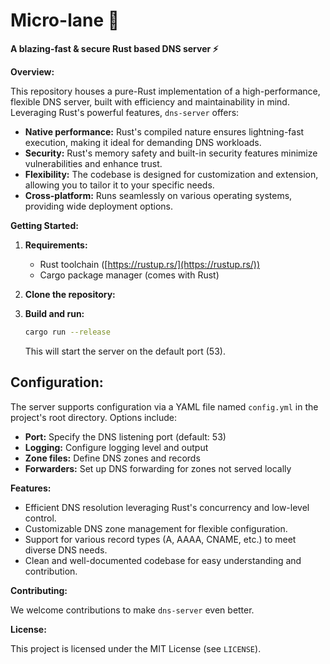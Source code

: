 # Micro-lane 🚓
**A blazing-fast & secure Rust based DNS server ⚡️**

**Overview:**

This repository houses a pure-Rust implementation of a high-performance, flexible DNS server, built with efficiency and maintainability in mind.  Leveraging Rust's powerful features, `dns-server` offers:

- **Native performance:** Rust's compiled nature ensures lightning-fast execution, making it ideal for demanding DNS workloads. ️
- **Security:** Rust's memory safety and built-in security features minimize vulnerabilities and enhance trust. ️
- **Flexibility:** The codebase is designed for customization and extension, allowing you to tailor it to your specific needs. 
- **Cross-platform:** Runs seamlessly on various operating systems, providing wide deployment options. 

**Getting Started:**

1. **Requirements:**
   - Rust toolchain ([https://rustup.rs/](https://rustup.rs/))
   - Cargo package manager (comes with Rust)

2. **Clone the repository:**

3. **Build and run:**

   ```bash
   cargo run --release
   ```

   This will start the server on the default port (53).

## **Configuration:**

The server supports configuration via a YAML file named `config.yml` in the project's root directory. Options include:

- **Port:** Specify the DNS listening port (default: 53)
- **Logging:** Configure logging level and output
- **Zone files:** Define DNS zones and records
- **Forwarders:** Set up DNS forwarding for zones not served locally


**Features:**

- Efficient DNS resolution leveraging Rust's concurrency and low-level control. 
- Customizable DNS zone management for flexible configuration. ️
- Support for various record types (A, AAAA, CNAME, etc.) to meet diverse DNS needs. 
- Clean and well-documented codebase for easy understanding and contribution. 

**Contributing:**

We welcome contributions to make `dns-server` even better. 

**License:**

This project is licensed under the MIT License (see `LICENSE`).

